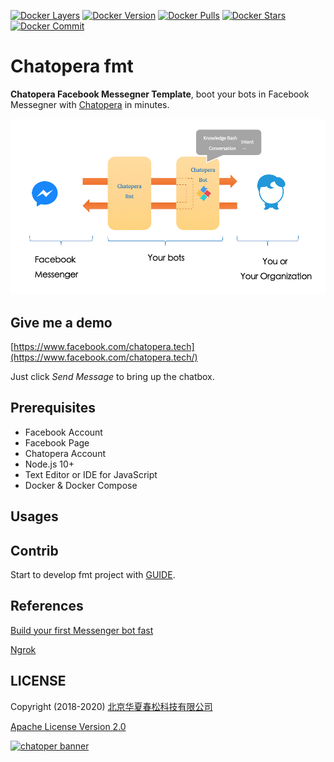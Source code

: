[![Docker Layers](https://images.microbadger.com/badges/image/chatopera/fmt:develop.svg)](https://microbadger.com/images/chatopera/fmt:develop "Image layers") [![Docker Version](https://images.microbadger.com/badges/version/chatopera/fmt:develop.svg)](https://microbadger.com/images/chatopera/fmt:develop "Image version") [![Docker Pulls](https://img.shields.io/docker/pulls/chatopera/fmt.svg)](https://hub.docker.com/r/chatopera/fmt/) [![Docker Stars](https://img.shields.io/docker/stars/chatopera/fmt.svg)](https://hub.docker.com/r/chatopera/fmt/) [![Docker Commit](https://images.microbadger.com/badges/commit/chatopera/fmt:develop.svg)](https://microbadger.com/images/chatopera/fmt:develop "Image CommitID")

# Chatopera fmt

**Chatopera Facebook Messegner Template**, boot your bots in Facebook Messegner with [Chatopera](https://bot.chatopera.com/) in minutes.

![](./docs/images/1.png)

## Give me a demo

[https://www.facebook.com/chatopera.tech](https://www.facebook.com/chatopera.tech/)

Just click _Send Message_ to bring up the chatbox.

## Prerequisites

- Facebook Account
- Facebook Page
- Chatopera Account
- Node.js 10+
- Text Editor or IDE for JavaScript
- Docker & Docker Compose

## Usages

###

## Contrib

Start to develop fmt project with [GUIDE](./fmt).

## References

[Build your first Messenger bot fast
](https://developers.facebook.com/docs/messenger-platform)

[Ngrok](https://dashboard.ngrok.com/)

## LICENSE

Copyright (2018-2020) <a href="https://www.chatopera.com/" target="_blank">北京华夏春松科技有限公司</a>

[Apache License Version 2.0](./LICENSE)

[![chatoper banner][co-banner-image]][co-url]

[co-banner-image]: https://static-public.chatopera.com/assets/images/42383104-da925942-8168-11e8-8195-868d5fcec170.png
[co-url]: https://www.chatopera.com
